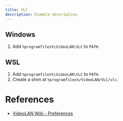 ```yaml
---
title: VLC
description: Example description.
---
```


## Windows
1. Add `%programfiles%\VideoLAN\VLC` to `PATH`.

## WSL
1. Add `%programfiles%\VideoLAN\VLC` to `PATH`.
1. Create a shim at `%programfiles%/VideoLAN/VLC/vlc`.

# References
* [VideoLAN Wiki - Preferences](https://wiki.videolan.org/Preferences/)
